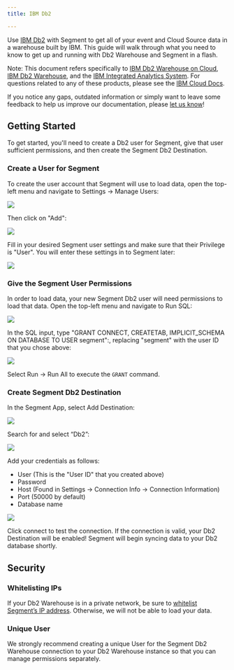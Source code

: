 ```yaml
---
title: IBM Db2

---
```


Use [IBM Db2](https://www.ibm.com/analytics/us/en/db2/) with Segment to get
all of your event and Cloud Source data in a warehouse built by IBM. This
guide will walk through what you need to know to get up and running with Db2
Warehouse and Segment in a flash.

Note: This document refers specifically to [IBM Db2 Warehouse on
Cloud][db2_cloud], [IBM Db2 Warehouse](db2_warehouse), and the [IBM Integrated
Analytics System](db2_ias). For questions related to any of these products,
please see the [IBM Cloud Docs][db2_cloud_docs].

[db2_cloud]: http://https//www.ibm.com/cloud/db2-warehouse-on-cloud
[db2_warehouse]: https://www.ibm.com/ca-en/marketplace/db2-warehouse
[db2_ias]: https://www.ibm.com/ca-en/marketplace/integrated-analytics-system
[db2_cloud_docs]: https://console.bluemix.net/docs/services/Db2whc/index.html

If you notice any gaps, outdated information or simply want to leave some
feedback to help us improve our documentation, please [let us
know](https://segment.com/help/contact)!

## Getting Started

To get started, you'll need to create a Db2 user for Segment, give that user
sufficient permissions, and then create the Segment Db2 Destination.

### Create a User for Segment

To create the user account that Segment will use to load data, open the
top-left menu and navigate to Settings → Manage Users:

<img src="./images/db2_menu.png" style="max-width: 380px">

Then click on "Add":

<img src="./images/manage_users.png" style="max-width: 437px">

Fill in your desired Segment user settings and make sure that their Privilege
is "User". You will enter these settings in to Segment later:

<img src="./images/add_user.png" style="max-width: 394px">

### Give the Segment User Permissions

In order to load data, your new Segment Db2 user will need permissions to
load that data. Open the top-left menu and navigate to Run SQL:

<img src="./images/run_sql.png" style="max-width: 325px">

In the SQL input, type "GRANT CONNECT, CREATETAB, IMPLICIT_SCHEMA ON DATABASE TO
USER segment":, replacing "segment" with the user ID that you chose above:

<img src="./images/grant.png" style="max-width: 616px">

Select Run → Run All to execute the `GRANT` command.

### Create Segment Db2 Destination

In the Segment App, select Add Destination:

<img src="./images/add_destination.png" style="max-width: 682px">

Search for and select “Db2”:

<img src="./images/search_results.png" style="max-width: 842px">

Add your credentials as follows:

- User (This is the "User ID" that you created above)
- Password
- Host (Found in Settings → Connection Info → Connection Information)
- Port (50000 by default)
- Database name

<img src="./images/settings.png" style="max-width: 540px">

Click connect to test the connection. If the connection is valid, your Db2
Destination will be enabled! Segment will begin syncing data to your Db2
database shortly.

## Security

### Whitelisting IPs

If your Db2 Warehouse is in a private network, be sure to [whitelist
Segment’s IP
address](https://segment.com/docs/guides/warehouses/which-ips-should-i-whitelist/).
Otherwise, we will not be able to load your data.

### Unique User

We strongly recommend creating a unique User for the Segment Db2 Warehouse
connection to your Db2 Warehouse instance so that you can manage permissions
separately.
